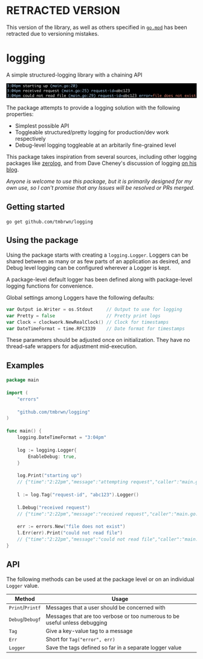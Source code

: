 # RETRACTED VERSION
This version of the library, as well as others specified in [`go.mod`](go.mod) has been retracted due to versioning mistakes.

# logging
A simple structured-logging library with a chaining API

![example](example.png)

The package attempts to provide a logging solution with the following properties:
- Simplest possible API
- Toggleable structured/pretty logging for production/dev work respectively
- Debug-level logging toggleable at an arbitarily fine-grained level

This package takes inspiration from several sources, including other logging packages like [zerolog](https://github.com/rs/zerolog), and from Dave Cheney's discussion of logging [on his blog](https://dave.cheney.net/2015/11/05/lets-talk-about-logging).

_Anyone is welcome to use this package, but it is primarily designed for my own use, so I can't promise that any Issues will be resolved or PRs merged._

## Getting started
```go get github.com/tmbrwn/logging```

## Using the package
Using the package starts with creating a `logging.Logger`. Loggers can be shared between as many or as few parts of an application as desired, and Debug level logging can be configured wherever a Logger is kept.

A package-level default logger has been defined along with package-level logging functions for convenience.

Global settings among Loggers have the following defaults:
```go
var Output io.Writer = os.Stdout     // Output to use for logging
var Pretty = false                   // Pretty print logs
var Clock = clockwork.NewRealClock() // Clock for timestamps
var DateTimeFormat = time.RFC3339    // Date format for timestamps
```

These parameters should be adjusted once on initialization. They have no thread-safe wrappers for adjustment mid-execution.

## Examples
```go
package main

import (
	"errors"

	"github.com/tmbrwn/logging"
)

func main() {
	logging.DateTimeFormat = "3:04pm"

	log := logging.Logger{
		EnableDebug: true,
	}

	log.Print("starting up")
	// {"time":"2:22pm","message":"attempting request","caller":"main.go:20"}

	l := log.Tag("request-id", "abc123").Logger()

	l.Debug("received request")
	// {"time":"2:22pm","message":"received request","caller":"main.go:17","request-id":"abc123",}

	err := errors.New("file does not exist")
	l.Err(err).Print("could not read file")
	// {"time":"2:22pm","message":"could not read file","caller":"main.go:26","request-id":"abc123","error":"file does not exist"}
}
```

## API
The following methods can be used at the package level or on an individual `Logger` value.


| Method           | Usage                                                                       |
|------------------|-----------------------------------------------------------------------------|
| `Print`/`Printf` | Messages that a user should be concerned with                               |
| `Debug`/`Debugf` | Messages that are too verbose or too numerous to be useful unless debugging |
| `Tag`            | Give a key-value tag to a message                                           |
| `Err`            | Short for `Tag("error", err)`                                               |
| `Logger`         | Save the tags defined so far in a separate logger value                     |
